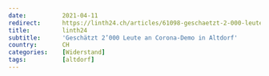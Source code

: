 ```yaml
---
date:          2021-04-11
redirect:      https://linth24.ch/articles/61098-geschaetzt-2-000-leute-an-corona-demo-in-altdorf
title:         linth24
subtitle:      'Geschätzt 2’000 Leute an Corona-Demo in Altdorf'
country:       CH
categories:    [Widerstand]
tags:          [altdorf]
---
```

